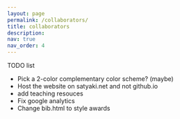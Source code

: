```yaml
---
layout: page
permalink: /collaborators/
title: collaborators
description:
nav: true
nav_order: 4
---
```


TODO list
- Pick a 2-color complementary color scheme? (maybe)
- Host the website on satyaki.net and not github.io
- add teaching resouces
- Fix google analytics
- Change bib.html to style awards 

